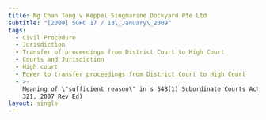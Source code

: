 ```yaml
---
title: Ng Chan Teng v Keppel Singmarine Dockyard Pte Ltd
subtitle: "[2009] SGHC 17 / 13\_January\_2009"
tags:
  - Civil Procedure
  - Jurisdiction
  - Transfer of proceedings from District Court to High Court
  - Courts and Jurisdiction
  - High court
  - Power to transfer proceedings from District Court to High Court
  - >-
    Meaning of \"sufficient reason\" in s 54B(1) Subordinate Courts Act (Cap
    321, 2007 Rev Ed)
layout: single
---
```


